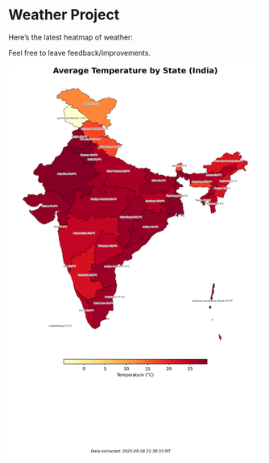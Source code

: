# Weather Project

Here’s the latest heatmap of weather:

Feel free to leave feedback/improvements.

![India Heatmap](docs/assets/india_heatmap.png?v=CC2CA3)
